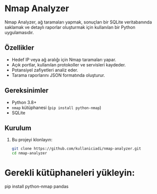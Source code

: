 # Nmap Analyzer

Nmap Analyzer, ağ taramaları yapmak, sonuçları bir SQLite veritabanında saklamak ve detaylı raporlar oluşturmak için kullanılan bir Python uygulamasıdır.

## Özellikler
- Hedef IP veya ağ aralığı için Nmap taramaları yapar.
- Açık portlar, kullanılan protokoller ve servisleri kaydeder.
- Potansiyel zafiyetleri analiz eder.
- Tarama raporlarını JSON formatında oluşturur.

## Gereksinimler
- Python 3.8+
- `nmap` kütüphanesi (`pip install python-nmap`)
- SQLite

## Kurulum
1. Bu projeyi klonlayın:
   ```bash
   git clone https://github.com/kullaniciadi/nmap-analyzer.git
   cd nmap-analyzer

# Gerekli kütüphaneleri yükleyin:

pip install python-nmap pandas
